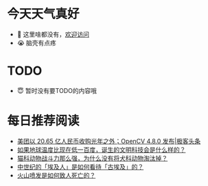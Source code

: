 # 今天天气真好
- 👋 这里啥都没有，[欢迎访问](https://zhangfeng-ola.github.io/)
- 😭 脑壳有点疼
<!---
- 👀 I’m interested in ...
- 🌱 I’m currently learning ...
- 💞️ I’m looking to collaborate on ...
- 📫 How to reach me ...
- 😇 I'm doing something ...

--->

# TODO 
- 😇 暂时没有要TODO的内容哦

<!---
zhangfeng-ola/zhangfeng-ola is a ✨ special ✨ repository because its `README.md` (this file) appears on your GitHub profile.
You can click the Preview link to take a look at your changes.
--->

# 每日推荐阅读
<!-- BLOG-POST-LIST:START -->
- [美团以 20.65 亿人民币收购光年之外；OpenCV 4.8.0 发布|极客头条](https://blog.csdn.net/weixin_39786569/article/details/131469793)
- [如果地球温度比现在低一百度，诞生的文明科技会是什么样的？](https://daily.zhihu.com/story/9763233)
- [猫科动物战斗力那么强，为什么没有将犬科动物淘汰掉？](https://daily.zhihu.com/story/9762811)
- [中世纪的「埃及人」是如何看待「古埃及」的？](https://daily.zhihu.com/story/9762869)
- [火山喷发是如何致人死亡的？](https://daily.zhihu.com/story/9763258)
<!-- BLOG-POST-LIST:END -->
